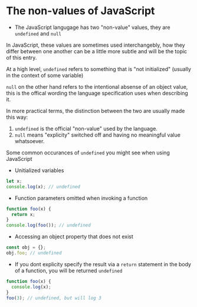 # The non-values of JavaScript

- The JavaScript langugage has two "non-value" values, they are `undefined` and `null`

In JavaScript, these values are sometimes used interchangebly, how they differ between one another can be a little more subtle and will be the topic of this entry.

At a high level, `undefined` refers to something that is "not initialized" (usually in the context of some variable)

`null` on the other hand refers to the intentional absense of an object value, this is the offical wording the language specification uses when describing it.

In more practical terms, the distinction between the two are usually made this way:

1. `undefined` is the official "non-value" used by the language.
2. `null` means "explicity" switched off and having no meaningful value whatsoever.

Some common occurances of `undefined` you might see when using JavaScript

- Unitialized variables

```javascript
let x;
console.log(x); // undefined
```

- Function parameters omitted when invoking a function

```javascript
function foo(x) {
  return x;
}
console.log(foo()); // undefined
```

- Accessing an object property that does not exist

```javascript
const obj = {};
obj.foo; // undefined
```

- If you dont explicity specify the result via a `return` statement in the body of a function, you will be returned `undefined`

```javascript
function foo(x) {
  console.log(x);
}
foo(3); // undefined, but will log 3
```
